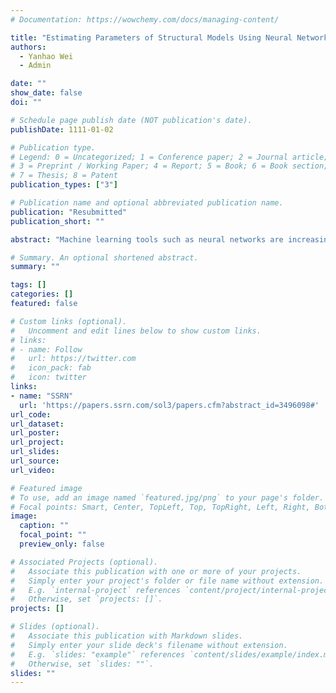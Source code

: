 ```yaml
---
# Documentation: https://wowchemy.com/docs/managing-content/

title: "Estimating Parameters of Structural Models Using Neural Networks"
authors: 
  - Yanhao Wei
  - Admin

date: ""
show_date: false
doi: ""

# Schedule page publish date (NOT publication's date).
publishDate: 1111-01-02

# Publication type.
# Legend: 0 = Uncategorized; 1 = Conference paper; 2 = Journal article;
# 3 = Preprint / Working Paper; 4 = Report; 5 = Book; 6 = Book section;
# 7 = Thesis; 8 = Patent
publication_types: ["3"]

# Publication name and optional abbreviated publication name.
publication: "Resubmitted"
publication_short: ""

abstract: "Machine learning tools such as neural networks are increasingly applied in marketing and economics to learn complex relations in data. The learned relations allow machines to perform various tasks, such as recognizing objects from images or recognizing emotions from speech. This paper explores using a neural net to learn the relation between data (moments) and the parameter values of a structural economic model, so that it can “recognize,” or estimate, these parameter values from the data (moments). We train the neural net with the datasets generated by the structural model under different parameter values. The neural net can be trained to give not only the point estimates of parameters but also their statistical accuracy. We show this Neural Net Estimator (NNE) converges to meaningful and well-known limits when the number of training datasets is sufficiently large. NNE does not require computing integrals over the unobservables in the structural model. Thus, it is suitable for models where such integrals are costly in MLE/GMM. We benchmark NNE in two Monte Carlo studies. NNE is able to achieve high estimation accuracies under very light estimation costs."

# Summary. An optional shortened abstract.
summary: ""

tags: []
categories: []
featured: false

# Custom links (optional).
#   Uncomment and edit lines below to show custom links.
# links:
# - name: Follow
#   url: https://twitter.com
#   icon_pack: fab
#   icon: twitter
links:
- name: "SSRN"
  url: 'https://papers.ssrn.com/sol3/papers.cfm?abstract_id=3496098#'
url_code:
url_dataset:
url_poster:
url_project:
url_slides:
url_source:
url_video:

# Featured image
# To use, add an image named `featured.jpg/png` to your page's folder. 
# Focal points: Smart, Center, TopLeft, Top, TopRight, Left, Right, BottomLeft, Bottom, BottomRight.
image:
  caption: ""
  focal_point: ""
  preview_only: false

# Associated Projects (optional).
#   Associate this publication with one or more of your projects.
#   Simply enter your project's folder or file name without extension.
#   E.g. `internal-project` references `content/project/internal-project/index.md`.
#   Otherwise, set `projects: []`.
projects: []

# Slides (optional).
#   Associate this publication with Markdown slides.
#   Simply enter your slide deck's filename without extension.
#   E.g. `slides: "example"` references `content/slides/example/index.md`.
#   Otherwise, set `slides: ""`.
slides: ""
---
```

